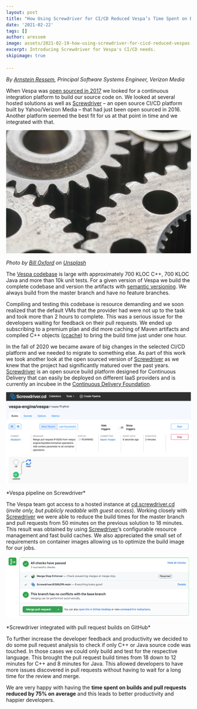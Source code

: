 ```yaml
---
layout: post
title: "How Using Screwdriver for CI/CD Reduced Vespa’s Time Spent on Builds and Pull Requests by 75%"
date: '2021-02-22'
tags: []
author: aressem
image: assets/2021-02-19-how-using-screwdriver-for-cicd-reduced-vespas-time-spent-on-builds-and-pull-requests-by-75-percent/cover.jpg
excerpt: Introducing Screwdriver for Vespa's CI/CD needs.
skipimage: true

---
```

*By [Arnstein Ressem](https://www.linkedin.com/in/arnsteinressem/), Principal Software Systems Engineer, Verizon Media*

When Vespa was [open sourced in 2017](https://blog.vespa.ai/open-sourcing-vespa-yahoos-big-data-processing/) we looked for a continuous integration platform to build our source code on. We looked at several hosted solutions as well as [Screwdriver](https://screwdriver.cd/) – an open source CI/CD platform built by Yahoo/Verizon Media – that had just been open sourced in 2016. Another platform seemed the best fit for us at that point in time and we integrated with that.

![Decorative image](/assets/2021-02-19-how-using-screwdriver-for-cicd-reduced-vespas-time-spent-on-builds-and-pull-requests-by-75-percent/cover.jpg)
<p class="image-credit"><em>Photo by <a href="https://unsplash.com/@bill_oxford?utm_source=unsplash&utm_medium=referral&utm_content=creditCopyText">Bill Oxford</a> on <a href="https://unsplash.com/s/photos/cogs?utm_source=unsplash&utm_medium=referral&utm_content=creditCopyText">Unsplash</a></em></p>

The [Vespa codebase](https://github.com/vespa-engine/vespa) is large with approximately 700 KLOC C++, 700 KLOC Java and more than 10k unit tests. For a given version of Vespa we build the complete codebase and version the artifacts with [semantic versioning](https://semver.org/). We always build from the master branch and have no feature branches. 

Compiling and testing this codebase is resource demanding and we soon realized that the default VMs that the provider had were not up to the task and took more than 2 hours to complete. This was a serious issue for the developers waiting for feedback on their pull requests. We ended up subscribing to a premium plan and did more caching of Maven artifacts and compiled C++ objects ([ccache](https://ccache.dev/)) to bring the build time just under one hour.

In the fall of 2020 we became aware of big changes in the selected CI/CD platform and we needed to migrate to something else. As part of this work we took another look at the open sourced version of [Screwdriver](https://screwdriver.cd/) as we knew that the project had significantly matured over the past years. [Screwdriver](https://screwdriver.cd/) is an open source build platform designed for Continuous Delivery that can easily be deployed on different IaaS providers and is currently an incubee in the [Continuous Delivery Foundation](https://cd.foundation/).

![Screwdriver](/assets/2021-02-19-how-using-screwdriver-for-cicd-reduced-vespas-time-spent-on-builds-and-pull-requests-by-75-percent/screwdriver.png)
<p class="image-credit">*Vespa pipeline on Screwdriver*</p>

The Vespa team got access to a hosted instance at [cd.screwdriver.cd](https://cd.screwdriver.cd) (*invite only, but publicly readable with guest access*). Working closely with [Screwdriver](https://screwdriver.cd/) we were able to reduce the build times for the master branch and pull requests from 50 minutes on the previous solution to 18 minutes. This result was obtained by using [Screwdriver](https://screwdriver.cd/)’s configurable resource management and fast build caches. We also appreciated the small set of requirements on container images allowing us to optimize the build image for our jobs.

![Github](/assets/2021-02-19-how-using-screwdriver-for-cicd-reduced-vespas-time-spent-on-builds-and-pull-requests-by-75-percent/github.png)
<p class="image-credit">*Screwdriver integrated with pull request builds on GitHub*</p>

To further increase the developer feedback and productivity we decided to do some pull request analysis to check if only C++ or Java source code was touched. In those cases we could only build and test for the respective language. This brought the pull request build times from 18 down to 12 minutes for C++ and 8 minutes for Java. This allowed developers to have more issues discovered in pull requests without having to wait for a long time for the review and merge.

We are very happy with having the **time spent on builds and pull requests reduced by 75% on average** and this leads to better productivity and happier developers.
